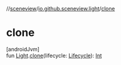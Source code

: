 //[sceneview](../../index.md)/[io.github.sceneview.light](index.md)/[clone](clone.md)

# clone

[androidJvm]\
fun [Light](index.md#1927638868%2FClasslikes%2F-1571379623).[clone](clone.md)(lifecycle: [Lifecycle](https://developer.android.com/reference/kotlin/androidx/lifecycle/Lifecycle.html)): [Int](https://kotlinlang.org/api/latest/jvm/stdlib/kotlin/-int/index.html)
